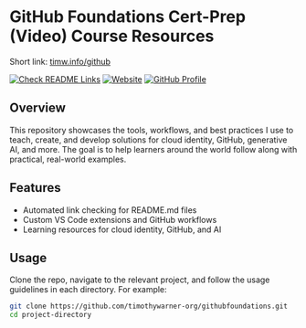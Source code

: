 # GitHub Foundations Cert-Prep (Video) Course Resources

Short link: [timw.info/github](https://github.com/timothywarner-org/githubfoundations)

[![Check README Links](https://github.com/timothywarner-org/githubfoundations/actions/workflows/check-readme-links.yml/badge.svg)](https://github.com/timothywarner-org/githubfoundations/actions/workflows/check-readme-links.yml)
[![Website](https://img.shields.io/badge/website-visit-green)](https://techtrainertim.com)
[![GitHub Profile](https://img.shields.io/badge/github-follow-blue)](https://github.com/techtrainertim)

## Overview
This repository showcases the tools, workflows, and best practices I use to teach, create, and develop solutions for cloud identity, GitHub, generative AI, and more. The goal is to help learners around the world follow along with practical, real-world examples.

## Features
- Automated link checking for README.md files
- Custom VS Code extensions and GitHub workflows
- Learning resources for cloud identity, GitHub, and AI

## Usage
Clone the repo, navigate to the relevant project, and follow the usage guidelines in each directory. For example:

```bash
git clone https://github.com/timothywarner-org/githubfoundations.git
cd project-directory

